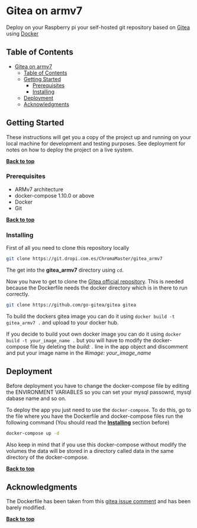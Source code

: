 # Gitea on armv7

Deploy on your Raspberry pi your self-hosted git repository based on 
[Gitea](https://gitea.io) using [Docker](https://www.docker.com/)


## Table of Contents
- [Gitea on armv7](#gitea-on-armv7)
    - [Table of Contents](#table-of-contents)
    - [Getting Started](#getting-started)
        - [Prerequisites](#prerequisites)
        - [Installing](#installing)
    - [Deployment](#deployment)
    - [Acknowledgments](#acknowledgments)

## Getting Started

These instructions will get you a copy of the project up and running on your local machine for development and testing purposes. See deployment for notes on how to deploy the project on a live system.

**[Back to top](#table-of-contents)**

### Prerequisites

- ARMv7 architecture
- docker-compose 1.10.0 or above
- Docker
- Git

**[Back to top](#table-of-contents)**

### Installing

First of all you need to clone this repository locally

```sh
git clone https://git.dropi.com.es/ChromaMaster/gitea_armv7 
```

The get into the **gitea_armv7** directory using `cd`.

Now you have to get to clone the [Gitea official repository](https://github.com/go-gitea/gitea).
This is needed because the Dockerfile needs the docker directory which is in there to run 
correctly.

```sh
git clone https://github.com/go-gitea/gitea gitea
```

To build the dockers gitea image you can do it using `docker build -t gitea_armv7 .` 
and upload to your docker hub. 

If you decide to build yout own docker image you can do it using `docker build -t your_image_name .`
but you will have to modify the docker-compose file by deleting the *build: .* line
in the app object and discomment and put your image name in the *#image: your_image_name*

## Deployment

Before deployment you have to change the docker-compose file by editing the 
ENVIRONMENT VARIABLES so you can set your mysql passowrd, mysql dabase name and so on.

To deploy the app you just need to use the `docker-compose`.
To do this, go to the file where you have the Dockerfile and docker-compose files
run the following command (You should read the **[Installing](#installing)** section before)

```sh
docker-compose up -d
```

Also keep in mind that if you use this docker-compose without modify the volumes
the data will be stored in a directory called data in the same directory of the docker-compose.

**[Back to top](#table-of-contents)**

## Acknowledgments

The Dockerfile has been taken from this [gitea issue comment](https://github.com/go-gitea/gitea/issues/531#issuecomment-289451101)
and has been barely modified.

**[Back to top](#table-of-contents)**
